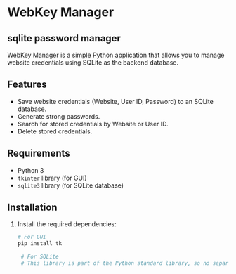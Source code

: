 # WebKey Manager
## sqlite password manager

WebKey Manager is a simple Python application that allows you to manage website credentials using SQLite as the backend database.

## Features

- Save website credentials (Website, User ID, Password) to an SQLite database.
- Generate strong passwords.
- Search for stored credentials by Website or User ID.
- Delete stored credentials.

## Requirements

- Python 3
- `tkinter` library (for GUI)
- `sqlite3` library (for SQLite database)

## Installation

1. Install the required dependencies:

   ```bash
   # For GUI
   pip install tk
    
    # For SQLite
    # This library is part of the Python standard library, so no separate installation is needed.

